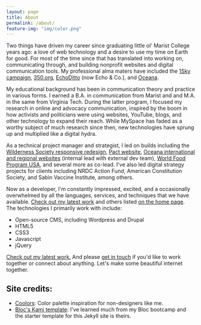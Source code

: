 ```yaml
---
layout: page
title: About
permalink: /about/
feature-img: "img/color.png"
---
```


Two things have driven my career since graduating little ol' Marist College years ago: a love of web technology and a desire to use my time on Earth for good. For most of the time since that has translated into working on, communicating through, and building nonprofit websites and digital communication tools. My professional alma maters have included the [1Sky campaign](http://1sky.org), [350.org](http://350.org), [EchoDitto](https://echo.co) (now Echo & Co.), and [Oceana](http://oceana.org).

My educational background has been in communication theory and practice in various forms. I earned a B.A. in communication from Marist and and M.A. in the same from Virginia Tech. During the latter program, I focused my research in online and advocacy communication, inspired by the boom in how activists and politicians were using websites, YouTube, blogs, and other technology to expand their reach. While MySpace has faded as a worthy subject of much research since then, new technologies have sprung up and multiplied like a digital hydra.

As a technical project manager and strategist, I led on builds including the [Wilderness Society responsive redesign](http://wilderness.org), [Pact website](http://pactworld.org/), [Oceana international and regional websites](http://oceana.org) (internal lead with external dev team), [World Food Program USA](http://wfpusa.org/), and several more as co-lead. I've also led digital strategy projects for clients including NRDC Action Fund, American Constitution Society, and Sabin Vaccine Institute, among others.

Now as a developer, I'm constantly impressed, excited, and a occasionally overwhelmed by all the languages, services, and techniques that we have available. [Check out my latest work](/portfolio/phbpa/) and others listed [on the home page](/). The technologies I primarily work with include:

- Open-source CMS, including Wordpress and Drupal
- HTML5
- CSS3
- Javascript
- jQuery

[Check out my latest work.](/portfolio/phbpa/) And please [get in touch](/contact) if you'd like to work together or connect about anything. Let's make some beautiful internet together.

## Site credits:

- [Coolors](http://coolors.co/app/): Color palette inspiration for non-designers like me.
- [Bloc's Kami template](https://github.com/Bloc/portfolio-kami): I've learned much from my Bloc bootcamp and the starter template for this Jekyll site is theirs.